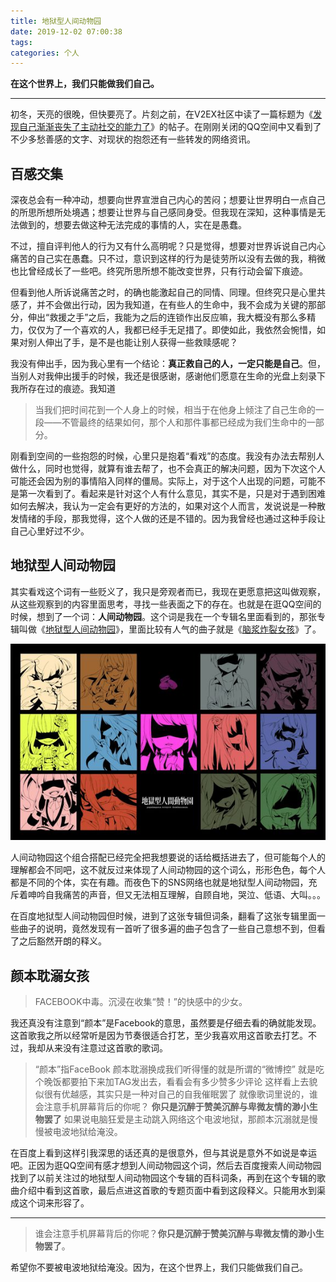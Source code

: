 ```yaml
---
title: 地狱型人间动物园
date: 2019-12-02 07:00:38
tags:
categories: 个人
---
```


**在这个世界上，我们只能做我们自己。**

<!-- more -->

---

初冬，天亮的很晚，但快要亮了。片刻之前，在V2EX社区中读了一篇标题为《[发现自己渐渐丧失了主动社交的能力了](https://www.v2ex.com/t/624901#reply1)》的帖子。在刚刚关闭的QQ空间中又看到了不少多愁善感的文字、对现状的抱怨还有一些转发的网络资讯。

## 百感交集

深夜总会有一种冲动，想要向世界宣泄自己内心的苦闷；想要让世界明白一点自己的所思所想所处境遇；想要让世界与自己感同身受。但我现在深知，这种事情是无法做到的，想要去做这种无法完成的事情的人，实在是愚蠢。

不过，擅自评判他人的行为又有什么高明呢？只是觉得，想要对世界诉说自己内心痛苦的自己实在愚蠢。只不过，意识到这样的行为是徒劳所以没有去做的我，稍微也比曾经成长了一些吧。终究所思所想不能改变世界，只有行动会留下痕迹。

但看到他人所诉说痛苦之时，的确也能激起自己的同情、同理。但终究只是心里共感了，并不会做出行动，因为我知道，在有些人的生命中，我不会成为关键的那部分，伸出“救援之手”之后，我能为之后的连锁作出反应嘛，我大概没有那么多精力，仅仅为了一个喜欢的人，我都已经手无足措了。即使如此，我依然会惋惜，如果对别人伸出了手，是不是也能让别人获得一些救赎感呢？

我没有伸出手，因为我心里有一个结论：**真正救自己的人，一定只能是自己**。但，当别人对我伸出援手的时候，我还是很感谢，感谢他们愿意在生命的光盘上刻录下我所存在过的痕迹。我知道

> 当我们把时间花到一个人身上的时候，相当于在他身上倾注了自己生命的一段——不管最终的结果如何，那个人和那件事都已经成为我们生命中的一部分。

刚看到空间的一些抱怨的时候，心里只是抱着“看戏”的态度。我没有办法去帮别人做什么，同时也觉得，就算有谁去帮了，也不会真正的解决问题，因为下次这个人可能还会因为别的事情陷入同样的僵局。实际上，对于这个人出现的问题，可能不是第一次看到了。看起来是针对这个人有什么意见，其实不是，只是对于遇到困难如何去解决，我认为一定会有更好的方法的，如果对这个人而言，发说说是一种散发情绪的手段，那我觉得，这个人做的还是不错的。因为我曾经也通过这种手段让自己心里好过不少。

## 地狱型人间动物园

其实看戏这个词有一些贬义了，我只是旁观者而已，我现在更愿意把这叫做观察，从这些观察到的内容里面思考，寻找一些表面之下的存在。也就是在逛QQ空间的时候，想到了一个词：**人间动物园**。这个词是我在一个专辑名里面看到的，那张专辑叫做《[地狱型人间动物园](https://music.163.com/#/album?id=2700533)》，里面比较有人气的曲子就是《[脑浆炸裂女孩](https://music.163.com/#/song?id=27958144)》了。

![](地狱型人间动物园/1.jpg)

人间动物园这个组合搭配已经完全把我想要说的话给概括进去了，但可能每个人的理解都会不同吧，这不就反过来体现了人间动物园的这个词么，形形色色，每个人都是不同的个体，实在有趣。而夜色下的SNS网络也就是地狱型人间动物园，充斥着呻吟自我痛苦的声音，但又无法相互理解，自顾自地，哭泣、低语、大叫。。。

在百度地狱型人间动物园但时候，进到了这张专辑但词条，翻看了这张专辑里面一些曲子的说明，竟然发现有一首听了很多遍的曲子包含了一些自己意想不到，但看了之后豁然开朗的释义。

## 颜本耽溺女孩

> FACEBOOK中毒。沉浸在收集“赞！”的快感中的少女。

我还真没有注意到“颜本”是Facebook的意思，虽然要是仔细去看的确就能发现。这首歌我之所以经常听是因为节奏很适合打艺，至少我喜欢用这首歌去打艺。不过，我却从来没有注意过这首歌的歌词。

> “颜本”指FaceBook
> 颜本耽溺换成我们听得懂的就是所谓的“微博控”
> 就是吃个晚饭都要拍下来加TAG发出去，看看会有多少赞多少评论
> 这样看上去貌似很有优越感，其实只是一种对自己的自我催眠罢了
> 就像歌词里说的，谁会注意手机屏幕背后的你呢？
> **你只是沉醉于赞美沉醉与卑微友情的渺小生物罢了**
> 如果说电脑狂爱是主动跳入网络这个电波地狱，那颜本沉溺就是慢慢被电波地狱给淹没。

在百度上看到这样引我深思的话还真的是很意外，但与其说是意外不如说是幸运吧。正因为逛QQ空间有感才想到人间动物园这个词，然后去百度搜索人间动物园找到了以前关注过的地狱型人间动物园这个专辑的百科词条，再到在这个专辑的歌曲介绍中看到这首歌，最后点进这首歌的专题页面中看到这段释义。只能用水到渠成这个词来形容了。

---

> 谁会注意手机屏幕背后的你呢？**你只是沉醉于赞美沉醉与卑微友情的渺小生物罢了**。

希望你不要被电波地狱给淹没。因为，在这个世界上，我们只能做我们自己。

